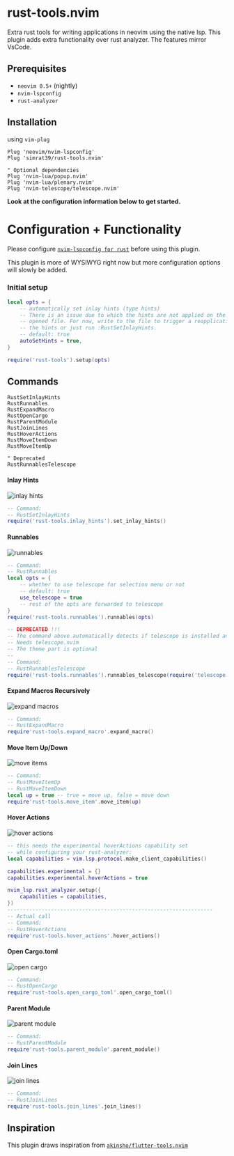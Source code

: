 # rust-tools.nvim
Extra rust tools for writing applications in neovim using the native lsp.
This plugin adds extra functionality over rust analyzer. The features mirror VsCode.

## Prerequisites

- `neovim 0.5+` (nightly)
- `nvim-lspconfig`
- `rust-analyzer`

## Installation

using `vim-plug`

```vim
Plug 'neovim/nvim-lspconfig'
Plug 'simrat39/rust-tools.nvim'

" Optional dependencies
Plug 'nvim-lua/popup.nvim'
Plug 'nvim-lua/plenary.nvim'
Plug 'nvim-telescope/telescope.nvim'
```
<b>Look at the configuration information below to get started.</b>

# Configuration + Functionality

Please configure [`nvim-lspconfig for rust`](https://github.com/neovim/nvim-lspconfig/blob/master/CONFIG.md#rust_analyzer) before using this plugin.

This plugin is more of WYSIWYG right now but more configuration options will slowly be added.

### Initial setup
```lua
local opts = {
    -- automatically set inlay hints (type hints)
    -- There is an issue due to which the hints are not applied on the first
    -- opened file. For now, write to the file to trigger a reapplication of
    -- the hints or just run :RustSetInlayHints.
    -- default: true
    autoSetHints = true,
}

require('rust-tools').setup(opts)
```

## Commands
```vim
RustSetInlayHints
RustRunnables
RustExpandMacro
RustOpenCargo 
RustParentModule
RustJoinLines
RustHoverActions
RustMoveItemDown
RustMoveItemUp

" Deprecated
RustRunnablesTelescope
```

#### Inlay Hints
![inlay hints](./images/inlay_hints.png)
```lua
-- Command:
-- RustSetInlayHints
require('rust-tools.inlay_hints').set_inlay_hints()
```

#### Runnables
![runnables](./images/runnables.gif)
```lua
-- Command:
-- RustRunnables
local opts = {
    -- whether to use telescope for selection menu or not
    -- default: true
    use_telescope = true
    -- rest of the opts are forwarded to telescope
}
require('rust-tools.runnables').runnables(opts)

-- DEPRECATED !!!
-- The command above automatically detects if telescope is installed and uses that by default
-- Needs telescope.nvim
-- The theme part is optional
--
-- Command:
-- RustRunnablesTelescope
require('rust-tools.runnables').runnables_telescope(require('telescope.themes').get_dropdown({}))
```
#### Expand Macros Recursively 
![expand macros](./images/expand_macros_recursively.gif)
```lua
-- Command:
-- RustExpandMacro  
require'rust-tools.expand_macro'.expand_macro()
```

#### Move Item Up/Down
![move items](./images/move_item.gif)
```lua
-- Command:
-- RustMoveItemUp    
-- RustMoveItemDown    
local up = true -- true = move up, false = move down
require'rust-tools.move_item'.move_item(up)
```

#### Hover Actions
![hover actions](./images/hover_actions.gif)
```lua
-- this needs the experimental hoverActions capability set
-- while configuring your rust-analyzer:
local capabilities = vim.lsp.protocol.make_client_capabilities()

capabilities.experimental = {}
capabilities.experimental.hoverActions = true

nvim_lsp.rust_analyzer.setup({
    capabilities = capabilities,
})
------------------------------------------------------------------
-- Actual call
-- Command:
-- RustHoverActions 
require'rust-tools.hover_actions'.hover_actions()
```

#### Open Cargo.toml
![open cargo](./images/open_cargo_toml.gif)
```lua
-- Command:
-- RustOpenCargo
require'rust-tools.open_cargo_toml'.open_cargo_toml()
```

#### Parent Module
![parent module](./images/parent_module.gif)
```lua
-- Command:
-- RustParentModule 
require'rust-tools.parent_module'.parent_module()
```

#### Join Lines
![join lines](./images/join_lines.gif)
```lua
-- Command:
-- RustJoinLines  
require'rust-tools.join_lines'.join_lines()
```

## Inspiration

This plugin draws inspiration from [`akinsho/flutter-tools.nvim`](https://github.com/akinsho/flutter-tools.nvim)